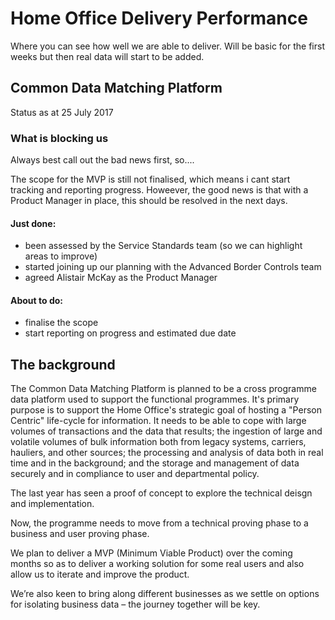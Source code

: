 # Home Office Delivery Performance

Where you can see how well we are able to deliver. Will be basic for the first weeks but then real data will start to be added.

## Common Data Matching Platform 
Status as at 25 July 2017

### What is blocking us

Always best call out the bad news first, so....

The scope for the MVP is still not finalised, which means i cant start tracking and reporting progress. Howeever, the good news is that with a Product Manager in place, this should be resolved in the next days.

#### Just done:

- been assessed by the Service Standards team (so we can highlight areas to improve)
- started joining up our planning with the Advanced Border Controls team
- agreed Alistair McKay as the Product Manager

#### About to do:

- finalise the scope
- start reporting on progress and estimated due date

## The background

The Common Data Matching Platform is planned to be a cross programme data platform used to support the functional programmes. It's primary purpose is to support the Home Office's strategic goal of hosting a "Person Centric" life-cycle for information. It needs to be able to cope with large volumes of transactions and the data that results; the ingestion of large and volatile volumes of bulk information both from legacy systems, carriers, hauliers, and other sources; the processing and analysis of data both in real time and in the background; and the storage and management of data securely and in compliance to user and departmental policy.

The last year has seen a proof of concept to explore the technical deisgn and implementation.

Now, the programme needs to move from a technical proving phase to a business and user proving phase.

We plan to deliver a MVP (Minimum Viable Product) over the coming months so as to deliver a working solution for some real users and also allow us to iterate and improve the product.

We’re also keen to bring along different businesses as we settle on options for isolating business data – the journey together will be key.
